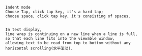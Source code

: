 	Indent mode
	Choose Tap, click tap key, it's a hard tap;
	choose space, click tap key, it's consisting of spaces.


	In text display, 
	line wrap is continuing on a new line when a line is full,
	so that each line fits into the viewable window, 
	allowing text to be read from top to bottom without any 
	horizontal scrolling(水平滚动).

